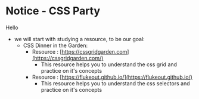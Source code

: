 # Notice  -  CSS Party

Hello <Trainer>

- we will start with studying a resource, to be our goal:
    - CSS Dinner in the Garden:
        - Resource  : [https://cssgridgarden.com](https://cssgridgarden.com/)
            - This resource helps you to understand the css grid and practice on it's concepts
        - Resource : [https://flukeout.github.io/](https://flukeout.github.io/)
            - This resource helps you to understand the css selectors and practice on it's concepts